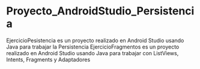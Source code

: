# Proyecto_AndroidStudio_Persistencia

EjercicioPesistencia es un proyecto realizado en Android Studio usando Java para trabajar la Persistencia
EjercicioFragmentos es un proyecto realizado en Android Studio usando Java para trabajar con ListViews, Intents, Fragments y Adaptadores


